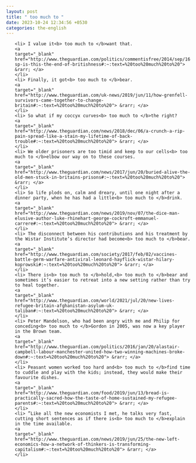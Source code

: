 ```yaml
---
layout: post
title: " too much to "
date: 2023-10-24 12:34:56 +0530
categories: the-english
---
```

<ol>

    <li> I value it<b> too much to </b>want that.
    <a 
    target="_blank" 
    href="http://www.theguardian.com/politics/commentisfree/2014/sep/16/-sp-is-this-the-end-of-britishness#:~:text=%20too%20much%20to%20"> &rarr; </a>
    </li>
    <li> Finally, it got<b> too much to </b>bear.
    <a 
    target="_blank" 
    href="http://www.theguardian.com/uk-news/2019/jun/11/how-grenfell-survivors-came-together-to-change-britain#:~:text=%20too%20much%20to%20"> &rarr; </a>
    </li>
    <li> So what if my coccyx curves<b> too much to </b>the right?
    <a 
    target="_blank" 
    href="http://www.theguardian.com/news/2018/dec/06/a-crunch-a-rip-pain-spread-like-a-stain-my-lifetime-of-back-trouble#:~:text=%20too%20much%20to%20"> &rarr; </a>
    </li>
    <li> We older prisoners are too timid and keep to our cells<b> too much to </b>elbow our way on to these courses.
    <a 
    target="_blank" 
    href="http://www.theguardian.com/news/2017/jun/20/buried-alive-the-old-men-stuck-in-britains-prisons#:~:text=%20too%20much%20to%20"> &rarr; </a>
    </li>
    <li> So life plods on, calm and dreary, until one night after a dinner party, when he has had a little<b> too much to </b>drink.
    <a 
    target="_blank" 
    href="http://www.theguardian.com/news/2019/nov/07/the-dice-man-elusive-author-luke-rhinehart-george-cockroft-emmanuel-carrere#:~:text=%20too%20much%20to%20"> &rarr; </a>
    </li>
    <li> The disconnect between his contributions and his treatment by the Wistar Institute’s director had become<b> too much to </b>bear.
    <a 
    target="_blank" 
    href="http://www.theguardian.com/society/2017/feb/02/vaccines-battle-germ-warfare-antiviral-leonard-hayflick-wistar-hilary-koprowski#:~:text=%20too%20much%20to%20"> &rarr; </a>
    </li>
    <li> There is<b> too much to </b>hold,<b> too much to </b>bear and sometimes it’s easier to retreat into a new setting rather than try to heal together.
    <a 
    target="_blank" 
    href="http://www.theguardian.com/world/2021/jul/20/new-lives-refugee-britain-afghanistan-asylum-uk-taliban#:~:text=%20too%20much%20to%20"> &rarr; </a>
    </li>
    <li> Peter Mandelson, who had been angry with me and Philip for conceding<b> too much to </b>Gordon in 2005, was now a key player in the Brown team.
    <a 
    target="_blank" 
    href="http://www.theguardian.com/politics/2016/jan/20/alastair-campbell-labour-manchester-united-how-two-winning-machines-broke-down#:~:text=%20too%20much%20to%20"> &rarr; </a>
    </li>
    <li> Peasant women worked too hard and<b> too much to </b>find time to cuddle and play with the kids; instead, they would make their favourite dishes.
    <a 
    target="_blank" 
    href="http://www.theguardian.com/food/2019/jun/13/bread-is-practically-sacred-how-the-taste-of-home-sustained-my-refugee-parents#:~:text=%20too%20much%20to%20"> &rarr; </a>
    </li>
    <li> ”Like all the new economists I met, he talks very fast, cutting short sentences as if there is<b> too much to </b>explain in the time available.
    <a 
    target="_blank" 
    href="http://www.theguardian.com/news/2019/jun/25/the-new-left-economics-how-a-network-of-thinkers-is-transforming-capitalism#:~:text=%20too%20much%20to%20"> &rarr; </a>
    </li>
